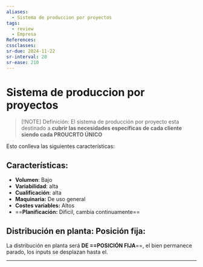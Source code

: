 ```yaml
---
aliases:
  - Sistema de produccion por proyectos
tags:
  - review
  - Empresa
References: 
cssclasses:
sr-due: 2024-11-22
sr-interval: 20
sr-ease: 210
---
```

# Sistema de produccion por proyectos


> [!NOTE] Definición: 
> El sistema de producción por proyecto esta destinado a **cubrir las necesidades específicas de cada cliente siendo cada PROUCRTO ÚNICO**

Esto conlleva las siguientes características:
## Características:

+ **Volumen**: Bajo
+ **Variabilidad**: alta
+ **Cualificación**: alta
+ **Maquinaria:** De uso general 
+ **Costes variables:** Altos 
+ ==**Planificación:** Dificil, cambia continuamente==

## Distribución en planta: Posición fija:
La distribución en planta será **DE ==POSICIÓN FIJA**==, el bien permanece parado, los inputs se desplazan hasta el.
***
